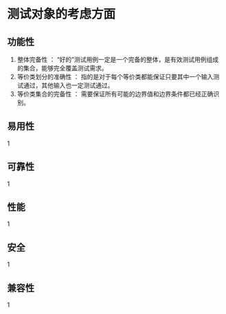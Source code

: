 # 测试对象的考虑方面

## 功能性

1. 整体完备性 ： “好的”测试用例一定是一个完备的整体，是有效测试用例组成的集合，能够完全覆盖测试需求。
2. 等价类划分的准确性 ： 指的是对于每个等价类都能保证只要其中一个输入测试通过，其他输入也一定测试通过。
3. 等价类集合的完备性 ： 需要保证所有可能的边界值和边界条件都已经正确识别。

## 易用性

1

## 可靠性

1

## 性能

1

## 安全

1

## 兼容性

1

